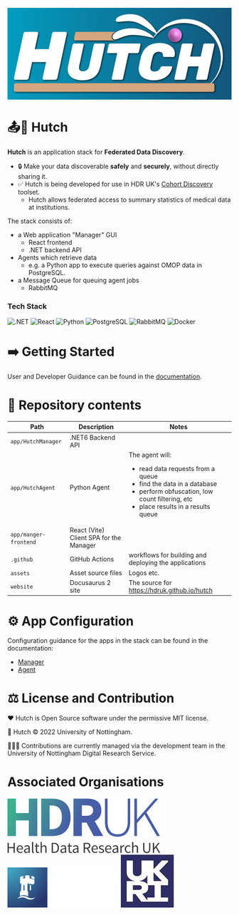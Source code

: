 
![Hutch](https://raw.githubusercontent.com/HDRUK/hutch/main/assets/Hutch%20splash%20bg.svg)

# 📤🐇 Hutch

**Hutch** is an application stack for **Federated Data Discovery**.

- 🔒 Make your data discoverable **safely** and **securely**, without directly sharing it.
- ✅ Hutch is being developed for use in HDR UK's [Cohort Discovery] toolset.
  - Hutch allows federated access to summary statistics of medical data at institutions.

The stack consists of:
- a Web application "Manager" GUI
  - React frontend
  - .NET backend API
- Agents which retrieve data
  - e.g. a Python app to execute queries against OMOP data in PostgreSQL.
- a Message Queue for queuing agent jobs
  - RabbitMQ

### Tech Stack

![.NET](https://img.shields.io/badge/.NET-512BD4?style=for-the-badge&logo=dotnet&logoColor=white)
![React](https://img.shields.io/badge/React-20232A?style=for-the-badge&logo=react&logoColor=61DAFB)
![Python](https://img.shields.io/badge/Python-FFD43B?style=for-the-badge&logo=python&logoColor=blue)
![PostgreSQL](https://img.shields.io/badge/PostgreSQL-316192?style=for-the-badge&logo=postgresql&logoColor=white)
![RabbitMQ](https://img.shields.io/badge/rabbitmq-%23FF6600.svg?&style=for-the-badge&logo=rabbitmq&logoColor=white)
![Docker](https://img.shields.io/badge/Docker-2CA5E0?style=for-the-badge&logo=docker&logoColor=white)

# ➡️ Getting Started

User and Developer Guidance can be found in the [documentation](https://hdruk.github.io/hutch).

# 📁 Repository contents

| Path | Description | Notes |
|-|-|-|
| `app/HutchManager` | .NET6 Backend API | |
| `app/HutchAgent` | Python Agent | The agent will:<br /><ul><li>read data requests from a queue</li><li>find the data in a database</li><li>perform obfuscation, low count filtering, etc</li><li>place results in a results queue</li></ul> |
| `app/manger-frontend` | React (Vite) Client SPA for the Manager | |
| `.github` | GitHub Actions | workflows for building and deploying the applications |
| `assets` | Asset source files | Logos etc. |
| `website` | Docusaurus 2 site | The source for https://hdruk.github.io/hutch |

# ⚙️ App Configuration

Configuration guidance for the apps in the stack can be found in the documentation:

- [Manager](https://hdruk.github.io/hutch/docs/users/getting-started/configuration/manager)
- [Agent](https://hdruk.github.io/hutch/docs/users/getting-started/configuration/agent)

# ⚖️ License and Contribution

❤️ Hutch is Open Source software under the permissive MIT license.

📜 Hutch © 2022 University of Nottingham.

👷🏾‍♂️ Contributions are currently managed via the development team in the University of Nottingham Digital Research Service.

# Associated Organisations
[![HDR UK](https://raw.githubusercontent.com/HDRUK/hutch/main/website/static/img/hdruk_logo.svg)][HDR UK Home] &nbsp;
[![University of Nottingham](https://raw.githubusercontent.com/HDRUK/hutch/main/website/static/img/uon_white_text_web.png)][UoN Home] &nbsp;
[![UKRI](./website/static/img/UKRI_logo.jpeg)][UoN Home]

[HDR UK Home]: https://www.hdruk.ac.uk/
[Cohort Discovery]: https://www.healthdatagateway.org/about/cohort-discovery
[UoN Home]: https://nottingham.ac.uk
[UKRI Home]: https://www.ukri.org/

